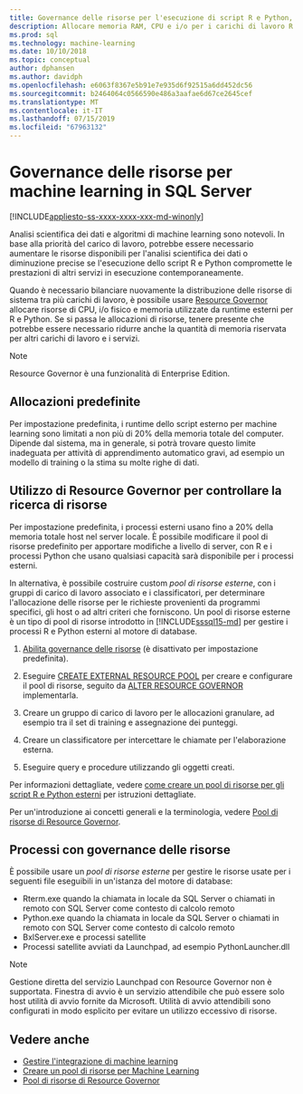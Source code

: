 ```yaml
---
title: Governance delle risorse per l'esecuzione di script R e Python, SQL Server Machine Learning
description: Allocare memoria RAM, CPU e i/o per i carichi di lavoro R e Python nell'istanza di motore di database SQL Server.
ms.prod: sql
ms.technology: machine-learning
ms.date: 10/10/2018
ms.topic: conceptual
author: dphansen
ms.author: davidph
ms.openlocfilehash: e6063f8367e5b91e7e935d6f92515a6dd452dc56
ms.sourcegitcommit: b2464064c0566590e486a3aafae6d67ce2645cef
ms.translationtype: MT
ms.contentlocale: it-IT
ms.lasthandoff: 07/15/2019
ms.locfileid: "67963132"
---
```

# <a name="resource-governance-for-machine-learning-in-sql-server"></a>Governance delle risorse per machine learning in SQL Server
[!INCLUDE[appliesto-ss-xxxx-xxxx-xxx-md-winonly](../../includes/appliesto-ss-xxxx-xxxx-xxx-md-winonly.md)]

Analisi scientifica dei dati e algoritmi di machine learning sono notevoli. In base alla priorità del carico di lavoro, potrebbe essere necessario aumentare le risorse disponibili per l'analisi scientifica dei dati o diminuzione precise se l'esecuzione dello script R e Python compromette le prestazioni di altri servizi in esecuzione contemporaneamente. 

Quando è necessario bilanciare nuovamente la distribuzione delle risorse di sistema tra più carichi di lavoro, è possibile usare [Resource Governor](../../relational-databases/resource-governor/resource-governor.md) allocare risorse di CPU, i/o fisico e memoria utilizzate da runtime esterni per R e Python. Se si passa le allocazioni di risorse, tenere presente che potrebbe essere necessario ridurre anche la quantità di memoria riservata per altri carichi di lavoro e i servizi. 

> [!NOTE] 
> Resource Governor è una funzionalità di Enterprise Edition.

## <a name="default-allocations"></a>Allocazioni predefinite

Per impostazione predefinita, i runtime dello script esterno per machine learning sono limitati a non più di 20% della memoria totale del computer. Dipende dal sistema, ma in generale, si potrà trovare questo limite inadeguata per attività di apprendimento automatico gravi, ad esempio un modello di training o la stima su molte righe di dati. 

## <a name="use-resource-governor-to-control-resourcing"></a>Utilizzo di Resource Governor per controllare la ricerca di risorse
 
Per impostazione predefinita, i processi esterni usano fino a 20% della memoria totale host nel server locale. È possibile modificare il pool di risorse predefinito per apportare modifiche a livello di server, con R e i processi Python che usano qualsiasi capacità sarà disponibile per i processi esterni.

In alternativa, è possibile costruire custom *pool di risorse esterne*, con i gruppi di carico di lavoro associato e i classificatori, per determinare l'allocazione delle risorse per le richieste provenienti da programmi specifici, gli host o ad altri criteri che forniscono. Un pool di risorse esterne è un tipo di pool di risorse introdotto in [!INCLUDE[sssql15-md](../../includes/sssql15-md.md)] per gestire i processi R e Python esterni al motore di database.

1. [Abilita governance delle risorse](https://docs.microsoft.com/sql/relational-databases/resource-governor/enable-resource-governor) (è disattivato per impostazione predefinita).

2. Eseguire [CREATE EXTERNAL RESOURCE POOL](https://docs.microsoft.com/sql/t-sql/statements/create-external-resource-pool-transact-sql) per creare e configurare il pool di risorse, seguito da [ALTER RESOURCE GOVERNOR](https://docs.microsoft.com/sql/t-sql/statements/alter-resource-governor-transact-sql) implementarla.

3. Creare un gruppo di carico di lavoro per le allocazioni granulare, ad esempio tra il set di training e assegnazione dei punteggi.

4. Creare un classificatore per intercettare le chiamate per l'elaborazione esterna.

5. Eseguire query e procedure utilizzando gli oggetti creati.

Per informazioni dettagliate, vedere [come creare un pool di risorse per gli script R e Python esterni](../../advanced-analytics/r/how-to-create-a-resource-pool-for-r.md) per istruzioni dettagliate.

Per un'introduzione ai concetti generali e la terminologia, vedere [Pool di risorse di Resource Governor](../../relational-databases/resource-governor/resource-governor-resource-pool.md).

## <a name="processes-under-resource-governance"></a>Processi con governance delle risorse
  
 È possibile usare un *pool di risorse esterne* per gestire le risorse usate per i seguenti file eseguibili in un'istanza del motore di database:

+ Rterm.exe quando la chiamata in locale da SQL Server o chiamati in remoto con SQL Server come contesto di calcolo remoto
+ Python.exe quando la chiamata in locale da SQL Server o chiamati in remoto con SQL Server come contesto di calcolo remoto
+ BxlServer.exe e processi satellite
+ Processi satellite avviati da Launchpad, ad esempio PythonLauncher.dll
  
> [!NOTE]
> Gestione diretta del servizio Launchpad con Resource Governor non è supportata. Finestra di avvio è un servizio attendibile che può essere solo host utilità di avvio fornite da Microsoft. Utilità di avvio attendibili sono configurati in modo esplicito per evitare un utilizzo eccessivo di risorse.
  
## <a name="see-also"></a>Vedere anche

+ [Gestire l'integrazione di machine learning](../r/managing-and-monitoring-r-solutions.md)
+ [Creare un pool di risorse per Machine Learning](../r/how-to-create-a-resource-pool-for-r.md)
+ [Pool di risorse di Resource Governor](../../relational-databases/resource-governor/resource-governor-resource-pool.md)
